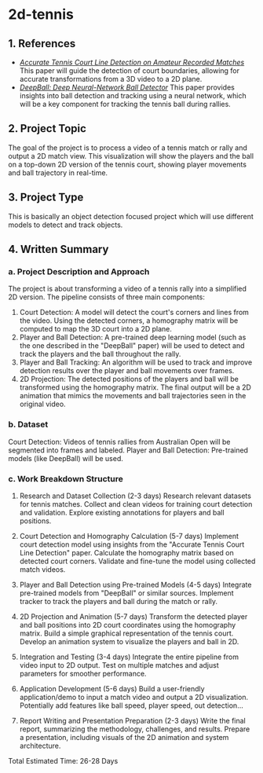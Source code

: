 # 2d-tennis
## 1. References
- *[Accurate Tennis Court Line Detection on Amateur Recorded Matches](https://arxiv.org/pdf/2404.06977)* This paper will guide the detection of court boundaries, allowing for accurate transformations from a 3D video to a 2D plane.
- *[DeepBall: Deep Neural-Network Ball Detector](https://arxiv.org/pdf/1902.07304v1)* This paper provides insights into ball detection and tracking using a neural network, which will be a key component for tracking the tennis ball during rallies.

## 2. Project Topic
The goal of the project is to process a video of a tennis match or rally and output a 2D match view. This visualization will show the players and the ball on a top-down 2D version of the tennis court, showing player movements and ball trajectory in real-time.

## 3. Project Type
This is basically an object detection focused project which will use different models to detect and track objects.

## 4. Written Summary
### a. Project Description and Approach
The project is about transforming a video of a tennis rally into a simplified 2D version. The pipeline consists of three main components:

1. Court Detection: A model will detect the court's corners and lines from the video. Using the detected corners, a homography matrix will be computed to map the 3D court into a 2D plane.
2. Player and Ball Detection: A pre-trained deep learning model (such as the one described in the "DeepBall" paper) will be used to detect and track the players and the ball throughout the rally.
3. Player and Ball Tracking: An algorithm will be used to track and improve detection results over the player and ball movements over frames.
4. 2D Projection: The detected positions of the players and ball will be transformed using the homography matrix.
The final output will be a 2D animation that mimics the movements and ball trajectories seen in the original video.

### b. Dataset
Court Detection: Videos of tennis rallies from Australian Open will be segmented into frames and labeled.
Player and Ball Detection: Pre-trained models (like DeepBall) will be used.

### c. Work Breakdown Structure
1. Research and Dataset Collection (2-3 days)
Research relevant datasets for tennis matches.
Collect and clean videos for training court detection and validation.
Explore existing annotations for players and ball positions.

3. Court Detection and Homography Calculation (5-7 days)
Implement court detection model using insights from the "Accurate Tennis Court Line Detection" paper.
Calculate the homography matrix based on detected court corners.
Validate and fine-tune the model using collected match videos.

4. Player and Ball Detection using Pre-trained Models (4-5 days)
Integrate pre-trained models from "DeepBall" or similar sources.
Implement tracker to track the players and ball during the match or rally.

4. 2D Projection and Animation (5-7 days)
Transform the detected player and ball positions into 2D court coordinates using the homography matrix.
Build a simple graphical representation of the tennis court.
Develop an animation system to visualize the players and ball in 2D.

5. Integration and Testing (3-4 days)
Integrate the entire pipeline from video input to 2D output.
Test on multiple matches and adjust parameters for smoother performance.

6. Application Development (5-6 days)
Build a user-friendly application/demo to input a match video and output a 2D visualization.
Potentially add features like ball speed, player speed, out detection...

7. Report Writing and Presentation Preparation (2-3 days)
Write the final report, summarizing the methodology, challenges, and results.
Prepare a presentation, including visuals of the 2D animation and system architecture.

Total Estimated Time: 26-28 Days
